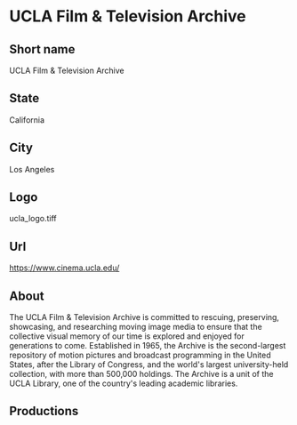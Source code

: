 # UCLA Film & Television Archive

## Short name

UCLA Film & Television Archive

## State

California

## City

Los Angeles

## Logo

ucla_logo.tiff

## Url

https://www.cinema.ucla.edu/

## About

The UCLA Film & Television Archive is committed to rescuing, preserving, showcasing, and researching moving image media to ensure that the collective visual memory of our time is explored and enjoyed for generations to come. Established in 1965, the Archive is the second-largest repository of motion pictures and broadcast programming in the United States, after the Library of Congress, and the world's largest university-held collection, with more than 500,000 holdings. The Archive is a unit of the UCLA Library, one of the country's leading academic libraries.

## Productions 
 
